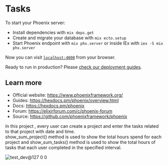 # Tasks

To start your Phoenix server:

  * Install dependencies with `mix deps.get`
  * Create and migrate your database with `mix ecto.setup`
  * Start Phoenix endpoint with `mix phx.server` or inside IEx with `iex -S mix phx.server`

Now you can visit [`localhost:4000`](http://localhost:4000) from your browser.

Ready to run in production? Please [check our deployment guides](https://hexdocs.pm/phoenix/deployment.html).

## Learn more

  * Official website: https://www.phoenixframework.org/
  * Guides: https://hexdocs.pm/phoenix/overview.html
  * Docs: https://hexdocs.pm/phoenix
  * Forum: https://elixirforum.com/c/phoenix-forum
  * Source: https://github.com/phoenixframework/phoenix



In this project , every user can create a project and enter the tasks related to that project with date and time.   
show_sum_project() method is used to show the total hours spend for each project and show_sum_tasks() method is used to show the total hours of tasks that each user completed in the specified interval.


  ![test_dev@127 0 0](https://user-images.githubusercontent.com/87109025/200560774-cdce74e3-12f1-4b60-b90a-4fd729de054f.png)
